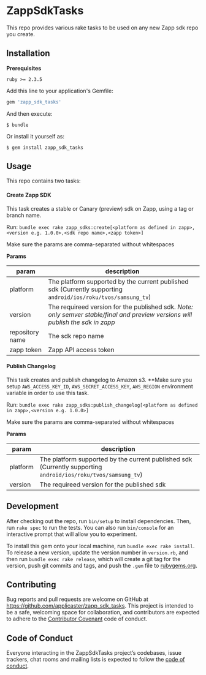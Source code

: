 # ZappSdkTasks

This repo provides various rake tasks to be used on any new Zapp sdk repo you
create.

## Installation
**Prerequisites**

```
ruby >= 2.3.5
```

Add this line to your application's Gemfile:

```ruby
gem 'zapp_sdk_tasks'
```

And then execute:

    $ bundle

Or install it yourself as:

    $ gem install zapp_sdk_tasks

## Usage

This repo contains two tasks:

#### Create Zapp SDK

This task creates a stable or Canary (preview) sdk on Zapp, using a tag or
branch name.

Run:
`bundle exec rake zapp_sdks:create[<platform as defined in zapp>,<version e.g. 1.0.0>,<sdk repo name>,<zapp token>]`

Make sure the params are comma-separated without whitespaces

**Params**

param        | description
----------------|-------------|
platform        | The platform supported by the current published sdk (Currently supporting `android/ios/roku/tvos/samsung_tv`)   |
version         | The requireed version for the published sdk. *Note: only semver stable/final and preview versions will publish the sdk in zapp* |
repository name | The sdk repo name  |
zapp token      | Zapp API access token  |

#### Publish Changelog

This task creates and publish changelog to Amazon s3.
**Make sure you setup `AWS_ACCESS_KEY_ID`, `AWS_SECRET_ACCESS_KEY`, `AWS_REGION` environment variable in order to use this task.

Run:
`bundle exec rake zapp_sdks:publish_changelog[<platform as defined in zapp>,<version e.g. 1.0.0>]`

Make sure the params are comma-separated without whitespaces

**Params**

param        | description
----------------|-------------|
platform        | The platform supported by the current published sdk (Currently supporting `android/ios/roku/tvos/samsung_tv`)   |
version         | The requireed version for the published sdk  |


## Development

After checking out the repo, run `bin/setup` to install dependencies. Then, run `rake spec` to run the tests. You can also run `bin/console` for an interactive prompt that will allow you to experiment.

To install this gem onto your local machine, run `bundle exec rake install`. To release a new version, update the version number in `version.rb`, and then run `bundle exec rake release`, which will create a git tag for the version, push git commits and tags, and push the `.gem` file to [rubygems.org](https://rubygems.org).

## Contributing

Bug reports and pull requests are welcome on GitHub at https://github.com/applicaster/zapp_sdk_tasks. This project is intended to be a safe, welcoming space for collaboration, and contributors are expected to adhere to the [Contributor Covenant](http://contributor-covenant.org) code of conduct.

## Code of Conduct

Everyone interacting in the ZappSdkTasks project’s codebases, issue trackers, chat rooms and mailing lists is expected to follow the [code of conduct](https://github.com/applicaster/zapp_sdk_tasks/blob/master/CODE_OF_CONDUCT.md).
